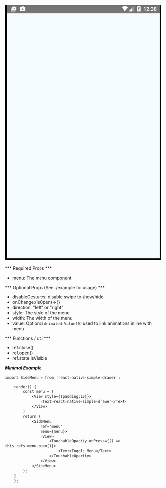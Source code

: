
<img src="./screen.gif"/>

*** Required Props ***
- menu: The menu component

*** Optional Props (See ./example for usage) ***
- disableGestures: disable swipe to show/hide
- onChange:(isOpen)=>{}
- direction: "left" or "right"
- style: The style of the menu
- width: The width of the menu
- value: Optional ```Animated.Value(0)``` used to link animations inline with menu

*** Functions / util ***
- ref.close()
- ref.open()
- ref.state.isVisible

***Minimal Example***

```
import SideMenu = from 'react-native-simple-drawer';
```


```
    render() {
        const menu = (
            <View style={{padding:10}}>
                <Text>react-native-simple-drawer</Text>
            </View>
        )
        return (
            <SideMenu
                ref="menu"
                menu={menu}>
                <View>
                    <TouchableOpacity onPress={() => this.refs.menu.open()}>
                        <Text>Toggle Menu</Text>
                    </TouchableOpacity>
                </View>
            </SideMenu>
        );
    }
    };
```